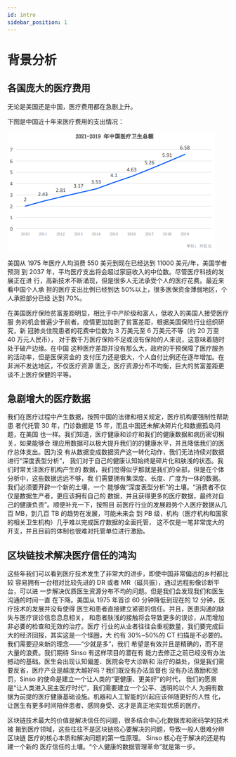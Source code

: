 ```yaml
---
id: intro
sidebar_position: 1
---
```


# 背景分析

## 各国庞大的医疗费用

无论是美国还是中国，医疗费用都在急剧上升。

下图是中国近十年来医疗费用的支出情况：

![医疗费用](./homePage.jpg)

美国从 1975 年医疗人均消费 550 美元到现在已经达到 11000 美元/年，美国学者预测
到 2037 年，平均医疗支出将会超过家庭收入的中位数。尽管医疗科技的发展正在进
行，高新技术不断涌现，但是很多人无法承受个人的医疗花费。最近来看中国个人承
担的医疗支出比例已经到达 50%以上，很多医保资金薄弱地区，个人承担部分已经
达到 70%。

在美国医疗保险贫富差距明显，相比于中产阶级和富人，低收入的美国人接受医疗服
务的机会普遍少于前者。疫情更加加剧了贫富差距，根据美国保险行业组织研究，新
冠肺炎住院患者的花费中位数为 3 万美元至 6 万美元不等（约 20 万至 40 万元人民币），
对于数千万医疗保险不足或没有保险的人来说，这意味着随时处于破产边缘。在中国
这种医疗差距并没有那么大，政府的干预保障了医疗服务的活动率，但是医保资金的
支付压力还是很大，个人自付比例还在逐年增加。在非洲不发达地区，不仅医疗资源
匮乏，医疗资源分布不均衡，巨大的贫富差距更谈不上医疗保健的平等。

## 急剧增大的医疗数据

我们在医疗过程中产生数据，按照中国的法律和相关规定，医疗机构要强制性帮助患
者代托管 30 年，门诊数据是 15 年，而且中国还未解决碎片化和数据孤岛问题，在美国
也一样。我们知道，医疗健康和诊疗和我们的健康数据和病历密切相关，如果能够合
理应用数据可以极大提升我们的的健康水平，并且降低我们的医疗总体支出。因为没
有从数据变成数据资产这一转化动作，我们无法持续对数据进行“深度表型分析”，
我们对于自己的健康认知始终是碎片化和肤浅的状态。我们时常关注医疗机构产生的
数据，我们觉得似乎那就是我们的全部，但是在个体分析中，这些数据远远不够，我
们需要拥有集深度、长度、广度为一体的数据。我们必须要开辟一个新的土壤，一个
能够做“深度表型分析”的土壤。“消费者不仅仅是数据生产者，更应该拥有自己的
数据，并且获得更多的医疗数据，最终对自己的健康负责”。顺便补充一下，按照目
前医疗行业的发展趋势个人医疗数据从几百 MB，到几百 TB 的趋势在发展，可能未来会
到 PB 级，机构（医疗机构和国家的相关卫生机构）几乎难以完成医疗数据的全面托管，
这不仅是一笔非常庞大的开支，并且目前的体制也很难对托管单位进行激励。

## 区块链技术解决医疗信任的鸿沟

这些年我们可以看到医疗技术发生了非常大的进步，即使中国非常偏远的乡村都比较
容易拥有一台相对比较先进的 DR 或者 MR（磁共振），通过远程影像诊断平台，可以进
一步解决优质医生资源分布不均的问题。但是我们会发现我们和医生沟通的时间一直
在下降。美国从 1975 年首诊 60 分钟降低到现在的 12 分钟，医疗技术的发展并没有使得
医生和患者直接建立紧密的信任。并且，医患沟通的缺失与医疗误诊信息息息相关，
和患者肤浅的接触将会导致更多的误诊，从而增加非必要的检查和无效的治疗。医疗
行业的从业者往往会重视数量，我们要完成巨大的经济回报，其实这是一个怪圈，大
约有 30%~50%的 CT 扫描是不必要的。我们需要迎来新的理念——“少就是多”，我们
希望是有效并且是精确的，而不是大量的浪费。我们期待 Sinso 有这样项目的潜在有
能力去修正之前已经没有办法撼动的基础。医生会出现认知偏差、医院会夸大诊断和
治疗的益处，但是我们需要反省，医疗产业是越庞大越好吗？我们既没有办法监督也
没有办法激励和惩罚，Sinso 的使命是建立一个让人类的“更健康、更美好”的时代，
我们的愿景是“让人类进入民主医疗时代”，我们需要建立一个公平、透明的以个人
为拥有数据为前提的医疗健康基础设施。机器和人工智能的兴起应该伴随更好的人性
化，让医生有更多时间陪伴患者、感同身受、这才是真正地实现优质的医疗。

区块链技术最大的价值是解决信任的问题，很多结合中心化数据库和密码学的技术被
搬到医疗领域，这些往往不是区块链核心要解决的问题，导致一般人很难分辨区块链
医疗的核心本质和解决问题的第一性原理。 Sinso 核心在于解决的还是构建一个新的
医疗信任的土壤。“个人健康的数据管理革命”就是第一步。
